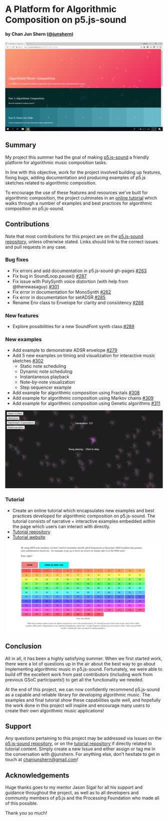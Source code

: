 # A Platform for Algorithmic Composition on p5.js-sound
#### by Chan Jun Shern ([@junshern](https://github.com/JunShern))

![tutorial-homepage](https://raw.githubusercontent.com/JunShern/algorithmic-music-tutorial/main/screenshots/home.png)

## Summary

My project this summer had the goal of making [p5.js-sound](https://github.com/processing/p5.js-sound) a friendly platform for algorithmic music composition tasks.

In line with this objective, work for the project involved building up features, fixing bugs, adding documentation and producing examples of p5.js sketches related to algorithmic composition.

To encourage the use of these features and resources we've built for algorithmic composition, the project culminates in an [online tutorial](https://junshern.github.io/algorithmic-music-tutorial/) which walks through a number of examples and best practices for algorithmic composition on p5.js-sound.

## Contributions
Note that most contributions for this project are on the [p5.js-sound repository](https://github.com/processing/p5.js-sound), unless otherwise stated. Links should link to the correct issues and pull requests in any case.

### Bug fixes
- Fix errors and add documentation in p5.js-sound gh-pages [#263](https://github.com/processing/p5.js-sound/issues/263)
- Fix bug in SoundLoop.pause() [#287](https://github.com/processing/p5.js-sound/pull/287)
- Fix issue with PolySynth voice distortion (with help from @therewasaguy) [#301](https://github.com/processing/p5.js-sound/issues/301)
- Fix error in documentation for MonoSynth [#262](https://github.com/processing/p5.js-sound/pull/262)
- Fix error in documentation for setADSR [#285](https://github.com/processing/p5.js-sound/pull/285)
- Rename Env class to Envelope for clarity and consistency [#288](https://github.com/processing/p5.js-sound/pull/288)

### New features
- Explore possibilities for a new SoundFont synth class [#289](https://github.com/processing/p5.js-sound/issues/289)

### New examples
- Add example to demonstrate ADSR envelope [#279](https://github.com/processing/p5.js-sound/pull/279)
- Add 5 new examples on timing and visualization for interactive music sketches [#302](https://github.com/processing/p5.js-sound/pull/302)
  - Static note scheduling
  - Dynamic note scheduling
  - Instantaneous playback
  - Note-by-note visualization
  - Step sequencer example
- Add example for algorithmic composition using Fractals [#308](https://github.com/processing/p5.js-sound/pull/308)
- Add example for algorithmic composition using Markov chains [#309](https://github.com/processing/p5.js-sound/pull/309)
- Add example for algorithmic composition using Genetic algorithms [#311](https://github.com/processing/p5.js-sound/pull/311)

![genetic-music-example](https://raw.githubusercontent.com/JunShern/algorithmic-music-tutorial/main/screenshots/sketch-fullscreen.PNG)

### Tutorial
- Create an online tutorial which encapsulates new examples and best practices developed for algorithmic composition on p5.js-sound. The tutorial consists of narrative + interactive examples embedded within the page which users can interact with directly.
- [Tutorial repository](https://github.com/JunShern/explorable-algcomp)
- [Tutorial website](https://junshern.github.io/algorithmic-music-tutorial/)

![tutorial-screenshot](https://raw.githubusercontent.com/JunShern/algorithmic-music-tutorial/main/screenshots/sketch1.PNG)

## Conclusion
All in all, it has been a highly satisfying summer. When we first started work, there were a lot of questions up in the air about the best way to go about implementing algorithmic music in p5.js-sound. Fortunately, we were able to build off the excellent work from past contributors (including work from previous GSoC participants!) to get all the functionality we needed. 

At the end of this project, we can now confidently recommend p5.js-sound as a capable and reliable library for developing algorithmic music. The examples and final tutorial show these capabilities quite well, and hopefully the work done in this project will inspire and encourage many users to create their own algorithmic music applications!

## Support

Any questions pertaining to this project may be addressed via Issues on the [p5.js-sound repository](https://github.com/processing/p5.js-sound), or on the [tutorial repository](https://github.com/JunShern/explorable-algcomp) if directly related to tutorial content. Simply create a new Issue and either assign or tag me in the conversation with @junshern. For anything else, don't hesitate to get in touch at chanjunshern@gmail.com!

## Acknowledgements

Huge thanks goes to my mentor Jason Sigal for all his support and guidance throughout the project, as well as to all developers and community members of p5.js and the Processing Foundation who made all of this possible. 

Thank you so much!

